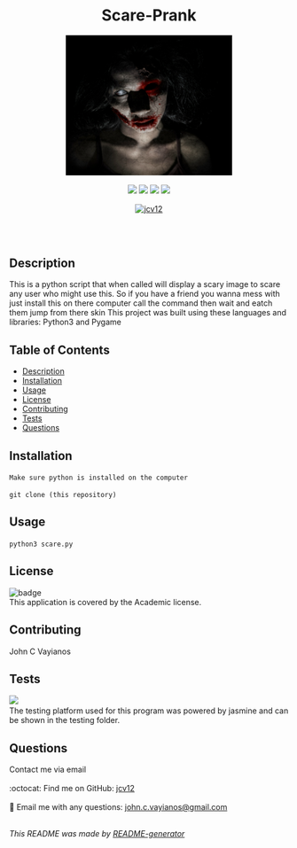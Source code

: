 <h1 align='center'>Scare-Prank</h1>

  <p align="center">
    <img src="./readmescream.png" width="300">
  </p>

  <p align="center">
    <img src="https://img.shields.io/github/repo-size/jcv12/Scare-Prank" />
    <img src="https://img.shields.io/github/issues/jcv12/Scare-Prank" />
    <img src="https://img.shields.io/github/last-commit/jcv12/Scare-Prank" >
    <img src="https://img.shields.io/badge/license-Academic-brightgreen" >
  </p>

  <p align="center"><a href="https://www.buymeacoffee.com/jcv12"> <img align="center" src="https://cdn.buymeacoffee.com/buttons/v2/default-yellow.png" height="50" width="210" alt="jcv12" /></a></p><br><br>
    
  ## Description
  This is a python script that when called will display a scary image to scare any user who might use this. So if you have a friend you wanna mess with just install this on there computer call the command then wait and eatch them jump from there skin
  This project was built using these languages and libraries: Python3 and Pygame
  

  ## Table of Contents
  - [Description](#description)
  - [Installation](#installation)
  - [Usage](#usage)
  - [License](#license)
  - [Contributing](#contributing)
  - [Tests](#tests)
  - [Questions](#questions)

  ## Installation
  `Make sure python is installed on the computer`
  
  `git clone (this repository)`

  ## Usage
  `python3 scare.py`

  ## License
  ![badge](https://img.shields.io/badge/license-Academic-brightgreen)
  <br />
  This application is covered by the Academic license.

  ## Contributing
  John C Vayianos

  ## Tests
  <img src="https://img.shields.io/badge/-jasmine-%23C21325?style=for-the-badge&logo=jasmine&logoColor=white"/> </br>
  The testing platform used for this program was powered by jasmine and can be shown in the testing folder.

  ## Questions
  Contact me via email<br />
  <br />
  :octocat: Find me on GitHub: [jcv12](https://github.com/jcv12)<br />
  <br />
  :e-mail: Email me with any questions: john.c.vayianos@gmail.com<br /><br />

  _This README was made by [README-generator](https://github.com/jcv12/ReadMe-Generator)_